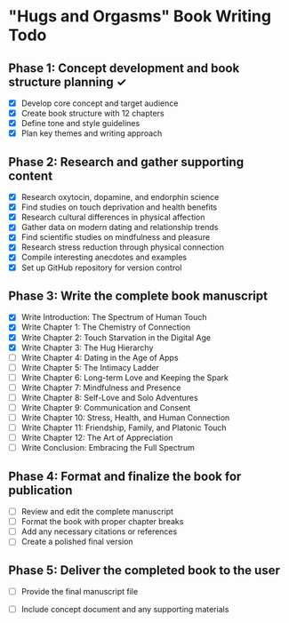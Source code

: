 # "Hugs and Orgasms" Book Writing Todo

## Phase 1: Concept development and book structure planning ✓
- [x] Develop core concept and target audience
- [x] Create book structure with 12 chapters
- [x] Define tone and style guidelines
- [x] Plan key themes and writing approach

## Phase 2: Research and gather supporting content
- [x] Research oxytocin, dopamine, and endorphin science
- [x] Find studies on touch deprivation and health benefits
- [x] Research cultural differences in physical affection
- [x] Gather data on modern dating and relationship trends
- [x] Find scientific studies on mindfulness and pleasure
- [x] Research stress reduction through physical connection
- [x] Compile interesting anecdotes and examples
- [x] Set up GitHub repository for version control

## Phase 3: Write the complete book manuscript
- [x] Write Introduction: The Spectrum of Human Touch
- [x] Write Chapter 1: The Chemistry of Connection
- [x] Write Chapter 2: Touch Starvation in the Digital Age
- [x] Write Chapter 3: The Hug Hierarchy
- [ ] Write Chapter 4: Dating in the Age of Apps
- [ ] Write Chapter 5: The Intimacy Ladder
- [ ] Write Chapter 6: Long-term Love and Keeping the Spark
- [ ] Write Chapter 7: Mindfulness and Presence
- [ ] Write Chapter 8: Self-Love and Solo Adventures
- [ ] Write Chapter 9: Communication and Consent
- [ ] Write Chapter 10: Stress, Health, and Human Connection
- [ ] Write Chapter 11: Friendship, Family, and Platonic Touch
- [ ] Write Chapter 12: The Art of Appreciation
- [ ] Write Conclusion: Embracing the Full Spectrum

## Phase 4: Format and finalize the book for publication
- [ ] Review and edit the complete manuscript
- [ ] Format the book with proper chapter breaks
- [ ] Add any necessary citations or references
- [ ] Create a polished final version

## Phase 5: Deliver the completed book to the user
- [ ] Provide the final manuscript file
- [ ] Include concept document and any supporting materials

